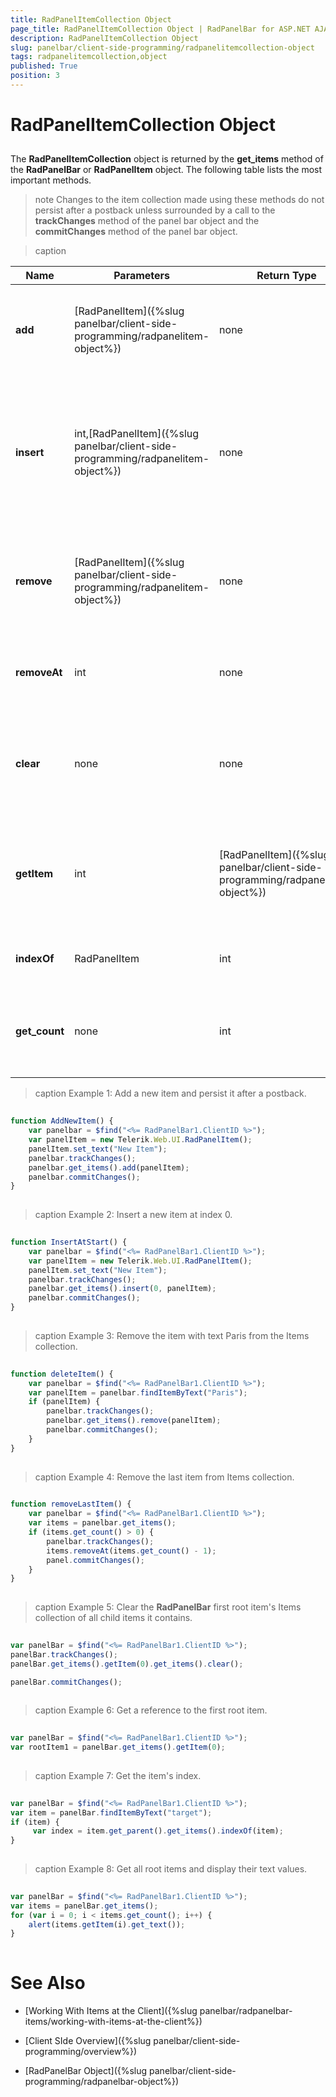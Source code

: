 ```yaml
---
title: RadPanelItemCollection Object
page_title: RadPanelItemCollection Object | RadPanelBar for ASP.NET AJAX Documentation
description: RadPanelItemCollection Object
slug: panelbar/client-side-programming/radpanelitemcollection-object
tags: radpanelitemcollection,object
published: True
position: 3
---
```


# RadPanelItemCollection Object



## 

The **RadPanelItemCollection** object is returned by the **get_items** method of the **RadPanelBar** or **RadPanelItem** object. The following table lists the most important methods.

>note Changes to the item collection made using these methods do not persist after a postback unless surrounded by a call to the **trackChanges** method of the panel bar object and the **commitChanges** method of the panel bar object.
>



>caption  

| Name | Parameters | Return Type | Description |
| ------ | ------ | ------ | ------ |
| **add** |[RadPanelItem]({%slug panelbar/client-side-programming/radpanelitem-object%})|none|Adds a child item to the end of the collection. See **Example 1**. |
| **insert** |int,[RadPanelItem]({%slug panelbar/client-side-programming/radpanelitem-object%})|none|Inserts the item into the collection at the position specified by the first (index) parameter. See **Example 2**. |
| **remove** |[RadPanelItem]({%slug panelbar/client-side-programming/radpanelitem-object%})|none|Removes the specified item from the collection. See **Example 3**. |
| **removeAt** |int|none|Removes the item at the specified index. See **Example 4**. |
| **clear** |none|none|Clears the Items collection of all the child items it contains. See **Example 5**. |
| **getItem** |int|[RadPanelItem]({%slug panelbar/client-side-programming/radpanelitem-object%})|Returns the item from the collection that resides at the specified index. See **Example 6**. |
| **indexOf** |RadPanelItem|int|Returns the index of an item. See **Example 7**. |
| **get_count** |none|int|Returns the number of the items in the collection. See **Example 8**. |




>caption Example 1: Add a new item and persist it after a postback.
````JavaScript
	
function AddNewItem() {
    var panelbar = $find("<%= RadPanelBar1.ClientID %>");
    var panelItem = new Telerik.Web.UI.RadPanelItem();
    panelItem.set_text("New Item");
    panelbar.trackChanges();
    panelbar.get_items().add(panelItem); 
    panelbar.commitChanges();
}
	
````



>caption Example 2: Insert a new item at index 0.
````JavaScript
	
function InsertAtStart() {
    var panelbar = $find("<%= RadPanelBar1.ClientID %>");
    var panelItem = new Telerik.Web.UI.RadPanelItem();
    panelItem.set_text("New Item");
    panelbar.trackChanges();
    panelbar.get_items().insert(0, panelItem); 
    panelbar.commitChanges();
}
	
````



>caption Example 3: Remove the item with text Paris from the Items collection. 
````JavaScript
	
function deleteItem() {
    var panelbar = $find("<%= RadPanelBar1.ClientID %>");
    var panelItem = panelbar.findItemByText("Paris");
    if (panelItem) {
        panelbar.trackChanges();
        panelbar.get_items().remove(panelItem);
        panelbar.commitChanges(); 
    }
}
	
````



>caption Example 4: Remove the last item from Items collection. 
````JavaScript
		
function removeLastItem() {
    var panelbar = $find("<%= RadPanelBar1.ClientID %>");
    var items = panelbar.get_items();
    if (items.get_count() > 0) {
        panelbar.trackChanges();
        items.removeAt(items.get_count() - 1);
        panel.commitChanges();
    } 
}
	
````



>caption Example 5: Clear the **RadPanelBar** first root item's Items collection of all child items it contains. 
````JavaScript
		
var panelBar = $find("<%= RadPanelBar1.ClientID %>");
panelBar.trackChanges();
panelBar.get_items().getItem(0).get_items().clear(); 

panelBar.commitChanges();
	
````



>caption Example 6: Get a reference to the first root item.
````JavaScript
	
var panelBar = $find("<%= RadPanelBar1.ClientID %>");
var rootItem1 = panelBar.get_items().getItem(0);
	
````



>caption Example 7: Get the item's index.
````JavaScript
		
var panelBar = $find("<%= RadPanelBar1.ClientID %>");
var item = panelBar.findItemByText("target");
if (item) {
     var index = item.get_parent().get_items().indexOf(item); 
}
	
````



>caption Example 8: Get all root items and display their text values.
````JavaScript
		
var panelBar = $find("<%= RadPanelBar1.ClientID %>");
var items = panelBar.get_items();
for (var i = 0; i < items.get_count(); i++) {
    alert(items.getItem(i).get_text());
}
	
````



# See Also

 * [Working With Items at the Client]({%slug panelbar/radpanelbar-items/working-with-items-at-the-client%})

 * [Client SIde Overview]({%slug panelbar/client-side-programming/overview%})

 * [RadPanelBar Object]({%slug panelbar/client-side-programming/radpanelbar-object%})
